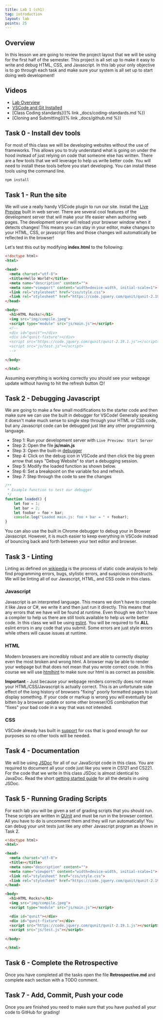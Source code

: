 ```yaml
---
title: Lab 1 (ch1)
tag: introduction
layout: lab
points: 25
---
```


## Overview

In this lesson we are going to review the project layout that we will be using for the first half of the semester. This
project is all set up to make it easy to write and debug HTML, CSS, and Javascript. In this lab your only objective is to go
through each task and make sure your system is all set up to start doing web development!

## Videos

- [Lab Overview](https://youtu.be/6iInBTrsVzw)
- [VSCode and Git Installed](https://www.youtube.com/watch?v=lix7G-S8ox8)
- [Class Coding standards]({% link _docs/coding-standards.md %})
- [Cloning and Submitting]({% link _docs/github.md %})

## Task 0 - Install dev tools

For most of this class we will be developing websites without the use of frameworks. This allows you to truly understand what
is going on under the hood instead of just relying on code that someone else has written. There are a few tools that we will
leverage to help us write better code. You will need to install these tools before you start developing. You can install
these tools using the command line.

```bash
npm install
```

## Task 1 - Run the site

We will use a really handy VSCode plugin to run our site. Install the [Live
Preview](https://marketplace.visualstudio.com/items?itemName=ms-vscode.live-server) built in web server. There are several
cool features of the development server that will make your life easier when authoring web pages. The development server will
reload your browser window when it detects changes! This means you can stay in your editor, make changes to your HTML, CSS,
or javascript files and those changes will automatically be reflected in the browser!

Let's test this out by modifying **index.html** to the following:

```html
<!doctype html>
<html>

<head>
  <meta charset="utf-8">
  <title>Hello World!</title>
  <meta name="description" content="">
  <meta name="viewport" content="width=device-width, initial-scale=1">
  <link rel="stylesheet" href="css/style.css">
  <link rel="stylesheet" href="https://code.jquery.com/qunit/qunit-2.19.1.css">
</head>

<body>
  <h1>HTML Rocks!</h1>
  <img src="img/compile.jpeg">
  <script type="module" src="js/main.js"></script>
  <!--
  <div id="qunit"></div>
  <div id="qunit-fixture"></div>
  <script src="https://code.jquery.com/qunit/qunit-2.19.1.js"></script>
  <script src="js/test.js"></script>
  -->
  
</body>

</html>
```

Assuming everything is working correctly you should see your webpage update without having to hit the refresh button 😊!

## Task 2 - Debugging Javascript

We are going to make a few small modifications to the starter code and then make sure we can use the built in debugger for
VSCode! Generally speaking it doesn't make much sense to single step through your HTML or CSS code, but any Javascript code
can be debugged just like any other programming language.

- Step 1: Run your development server with `Live Preview: Start Server`
- Step 2: Open the file **js/main.js**
- Step 3: Open the built-in [debugger](https://code.visualstudio.com/docs/editor/debugging)
- Step 4: Click on the debug icon in VSCode and then click the big green arrow that says "Debug
  Website" to start a debugging session.
- Step 5: Modify the loaded function as shown below.
- Step 6: Set a breakpoint on the variable foo and refresh.
- Step 7: Step through the code to see the changes

```javascript
/**
 * Example function to test our debugger
 */
function loaded() {
    let foo = 1;
    let bar = 2;
    let foobar = foo + bar;
    console.log("Loaded main.js: foo + bar = " + foobar);
}
```

You can also use the built in Chrome debugger to debug your in Browser Javascript. However, it is much easier to keep
everything in VSCode instead of bouncing back and forth between your text editor and browser.

## Task 3 - Linting

Linting as defined on [wikipedia](https://en.wikipedia.org/wiki/Lint_%28software%29) is the process of static code analysis
to help find programming errors, bugs, stylistic errors, and suspicious constructs. We will be linting all of our Javascript,
HTML, and CSS code in this class.

### Javascript

Javascript is an interpreted language. This means we don't have to compile it like Java or C#, we write it and then just run
it directly. This means that any errors that we have will be found at runtime. Even though we don't have a compiler to help
us there are still tools available to help us write better code. In this class we will be using
[eslint](https://eslint.org/). You will be required to fix **ALL** eslint errors in any code that you submit. Some errors are
just style errors while others will cause issues at runtime.

### HTML

Modern browsers are incredibly robust and are able to correctly display even the most broken and wrong html. A browser may be
able to render your webpage but that does not mean that you wrote correct code. In this course we will use
[htmlhint](https://htmlhint.com/) to make sure our html is as correct as possible.

**Important** - Just because your webpage renders correctly does not mean your HTML/CSS/Javascript is actually correct.
This is an unfortunate side effect of the long history of browsers "fixing" poorly formatted pages to just display something.
If your code or markup is wrong you will eventually be bitten by a browser update or some other browser/OS combination that
"fixes" your bad code in a way that was not intended.

### CSS

VSCode already has built in [support](https://code.visualstudio.com/docs/languages/css#_syntax-verification-linting) for css
that is good enough for our purposes so no other tools will be needed.

## Task 4 - Documentation

We will be using [JSDoc](https://jsdoc.app/) for all of our JavaScript code in this class. You are required to document all
your code just like you were in CS121 and CS221. For the code that we write in this class JSDoc is almost identical to
JavaDoc. Read the short [getting started guide](https://jsdoc.app/about-getting-started.html) for all the details in using
JSDoc.

## Task 5 - Running Grading Scripts

For each lab you will be given a set of grading scripts that you should run. These scripts are written in
[QUnit](https://qunitjs.com/intro/#in-the-browser) and must be run in the browser context. All you have to do is uncomment
them and they will run automatically! You can debug your unit tests just like any other Javascript program as shown in Task
2.

```html
<!doctype html>
<html>

<head>
  <meta charset="utf-8">
  <title></title>
  <meta name="description" content="">
  <meta name="viewport" content="width=device-width, initial-scale=1">
  <link rel="stylesheet" href="css/style.css">
  <link rel="stylesheet" href="https://code.jquery.com/qunit/qunit-2.19.1.css">
</head>

<body>
  <h1>HTML Rocks!</h1>
  <img src="img/compile.jpeg">
  <script type="module" src="js/main.js"></script>

  <div id="qunit"></div>
  <div id="qunit-fixture"></div>
  <script src="https://code.jquery.com/qunit/qunit-2.19.1.js"></script>
  <script src="js/test.js"></script>
  
</body>

</html>
```

## Task 6 - Complete the Retrospective

Once you have completed all the tasks open the file **Retrospective.md** and complete each section with a TODO comment.

## Task 7 - Add, Commit, Push your code

Once you are finished you need to make sure that you have pushed all your code to GitHub for grading!
